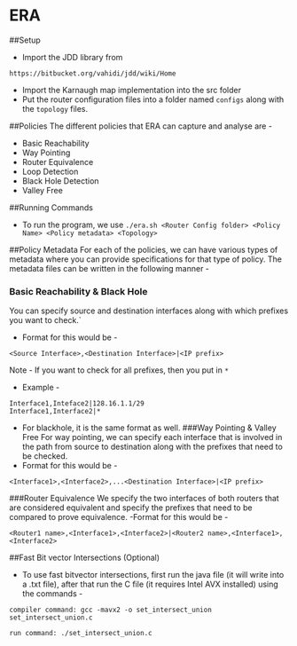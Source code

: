 ERA
=====================

##Setup

- Import the JDD library from 
```
https://bitbucket.org/vahidi/jdd/wiki/Home 
````
- Import the Karnaugh map implementation into the src folder
- Put the router configuration files into a folder named ``configs`` along with the ``topology`` files.

##Policies
The different policies that ERA can capture and analyse are -
- Basic Reachability
- Way Pointing
- Router Equivalence
- Loop Detection
- Black Hole Detection
- Valley Free 

##Running Commands
- To run the program, we use ``./era.sh <Router Config folder> <Policy Name> <Policy metadata> <Topology>`` 

##Policy Metadata
For each of the policies, we can have various types of metadata where you can provide specifications for that type of policy. The metadata files can be written in the following manner - 
### Basic Reachability & Black Hole
You can specify source and destination interfaces along with which prefixes you want to check.`
- Format for this would be -
````
<Source Interface>,<Destination Interface>|<IP prefix> 
````
Note - If you want to check for all prefixes, then you put in ``*``
- Example - 
````
Interface1,Inteface2|128.16.1.1/29
Interface1,Interface2|*
````
 - For blackhole, it is the same format as well.
###Way Pointing & Valley Free
For way pointing, we can specify each interface that is involved in the path from source to destination along with the prefixes that need to be checked.
- Format for this would be -
````
<Interface1>,<Interface2>,...<Destination Interface>|<IP prefix> 
````
###Router Equivalence
We specify the two interfaces of both routers that are considered equivalent and specify the prefixes that need to be compared to prove equivalence.
-Format for this would be -
```
<Router1 name>,<Interface1>,<Interface2>|<Router2 name>,<Interface1>,<Interface2>
```
##Fast Bit vector Intersections (Optional)
 - To use fast bitvector intersections, first run the java file (it will write into a .txt file), after that run the C file (it requires Intel AVX installed)  using the commands -
 ````
 compiler command: gcc -mavx2 -o set_intersect_union set_intersect_union.c
 
 run command: ./set_intersect_union.c
``````

